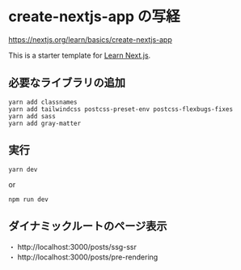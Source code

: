 # create-nextjs-app の写経   
https://nextjs.org/learn/basics/create-nextjs-app   


This is a starter template for [Learn Next.js](https://nextjs.org/learn).

## 必要なライブラリの追加   
```
yarn add classnames   
yarn add tailwindcss postcss-preset-env postcss-flexbugs-fixes   
yarn add sass   
yarn add gray-matter
```


## 実行
```
yarn dev
```
 or
```
npm run dev
```

## ダイナミックルートのページ表示   
・ http://localhost:3000/posts/ssg-ssr   
・ http://localhost:3000/posts/pre-rendering   

